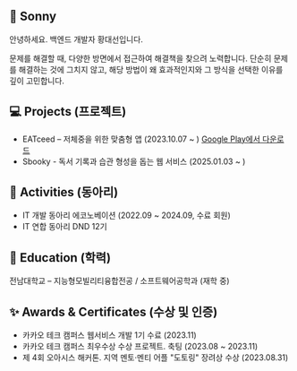 ## 🍯 Sonny
안녕하세요. 백엔드 개발자 황대선입니다.

문제를 해결할 때, 다양한 방면에서 접근하여 해결책을 찾으려 노력합니다. 단순히 문제를 해결하는 것에 그치지 않고, 해당 방법이 왜 효과적인지와 그 방식을 선택한 이유를 깊이 고민합니다.

## 💻 Projects (프로젝트)
- EATceed – 저체중을 위한 맞춤형 앱 (2023.10.07 ~ )
    [Google Play에서 다운로드](https://play.google.com/store/apps/details?id=com.gaebaljip.eatceed&hl=ko)
- Sbooky - 독서 기록과 습관 형성을 돕는 웹 서비스 (2025.01.03 ~ )

## 👥 Activities (동아리)
- IT 개발 동아리 에코노베이션 (2022.09 ~ 2024.09, 수료 회원)
- IT 연합 동아리 DND 12기 

## 🏫 Education (학력)
전남대학교 – 지능형모빌리티융합전공 / 소프트웨어공학과 (재학 중)

## ✨ Awards & Certificates (수상 및 인증)
- 카카오 테크 캠퍼스 웹서비스 개발 1기 수료 (2023.11)
- 카카오 테크 캠퍼스 최우수상 수상 프로젝트. 축팅 (2023.08 ~ 2023.11)
- 제 4회 오아시스 해커톤. 지역 멘토·멘티 어플 "도토링" 장려상 수상 (2023.08.31)

